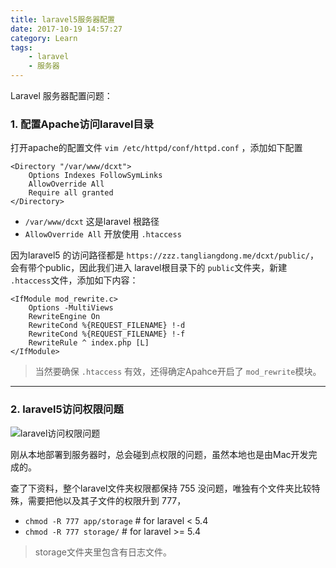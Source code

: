 ```yaml
---
title: laravel5服务器配置
date: 2017-10-19 14:57:27
category: Learn
tags: 
    - laravel
    - 服务器
---
```


Laravel 服务器配置问题：

<!-- more -->

### 1. 配置Apache访问laravel目录

打开apache的配置文件 `vim /etc/httpd/conf/httpd.conf` ，添加如下配置

```
<Directory "/var/www/dcxt">
    Options Indexes FollowSymLinks
    AllowOverride All
    Require all granted
</Directory>
```

 - `/var/www/dcxt` 这是laravel 根路径
 - `AllowOverride All` 开放使用 `.htaccess`

 因为laravel5 的访问路径都是 `https://zzz.tangliangdong.me/dcxt/public/`，会有带个public，因此我们进入 laravel根目录下的 `public`文件夹，新建 `.htaccess`文件，添加如下内容：
 
```
<IfModule mod_rewrite.c>
    Options -MultiViews
    RewriteEngine On
    RewriteCond %{REQUEST_FILENAME} !-d
    RewriteCond %{REQUEST_FILENAME} !-f
    RewriteRule ^ index.php [L]
</IfModule>
```

> 当然要确保 `.htaccess` 有效，还得确定Apahce开启了 `mod_rewrite`模块。

------

### 2. laravel5访问权限问题

![laravel访问权限问题](laravel5.png)

刚从本地部署到服务器时，总会碰到点权限的问题，虽然本地也是由Mac开发完成的。

查了下资料，整个laravel文件夹权限都保持 755 没问题，唯独有个文件夹比较特殊，需要把他以及其子文件的权限升到 777，

- `chmod -R 777 app/storage` # for laravel < 5.4
- `chmod -R 777 storage/` # for laravel >= 5.4

> storage文件夹里包含有日志文件。


